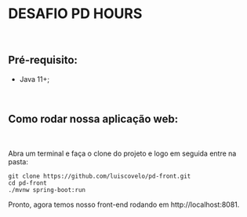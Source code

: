 # DESAFIO PD HOURS

<br>

## Pré-requisito:

- Java 11+;

<br>

## Como rodar nossa aplicação web:

<br>

Abra um terminal e faça o clone do projeto e logo em seguida entre na pasta:

    git clone https://github.com/luiscovelo/pd-front.git
    cd pd-front
    ./mvnw spring-boot:run

Pronto, agora temos nosso front-end rodando em http://localhost:8081.